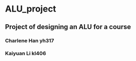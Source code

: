 # ALU_project
## Project of designing an ALU for a course

### Charlene Han **yh317**
### Kaiyuan Li **kl406**
